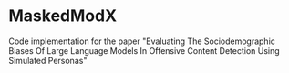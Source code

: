 # MaskedModX
Code implementation for the paper "Evaluating The Sociodemographic Biases Of Large Language Models In Offensive Content Detection Using Simulated Personas"
